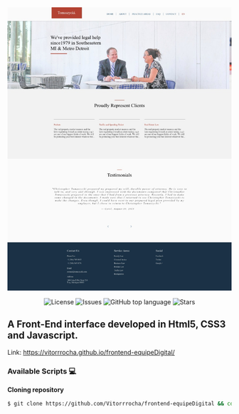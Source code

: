 <img alt="Layout Front-end Page" src="assets/Layout.jpeg"/>

<p align="center">
  <a href="LICENSE" style="text-decoration: none">
    <img alt="License" src="https://img.shields.io/github/license/Vitorrrocha/frontend-equipeDigital?color=34CB79" />
  </a>

  <a href="https://github.com/Vitorrrocha/frontend-equipeDigital/issues" style="text-decoration: none">
    <img alt="Issues" src="https://img.shields.io/github/issues/Vitorrrocha/frontend-equipeDigital?color=34CB79" />
  </a>

  <a href="#" style="text-decoration: none">
    <img alt="GitHub top language" src="https://img.shields.io/github/languages/top/Vitorrrocha/frontend-equipeDigital?color=34CB79" />
  </a>
  
  <a href="https://github.com/Vitorrrocha/frontend-equipeDigital/stargazers" style="text-decoration: none">
    <img alt="Stars" src="https://img.shields.io/github/stars/Vitorrrocha/frontend-equipeDigital?style=social" />
  </a>
</p>

## A Front-End interface developed in Html5, CSS3 and Javascript.

Link: https://vitorrrocha.github.io/frontend-equipeDigital/
### Available Scripts 💻

**Cloning repository**

```bash
$ git clone https://github.com/Vitorrrocha/frontend-equipeDigital && cd frontend-equipeDigital
```
